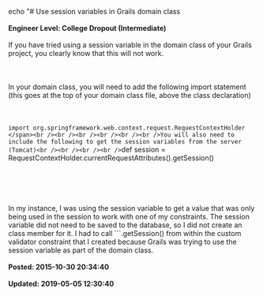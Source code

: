 echo "# Use session variables in Grails domain class<br /><br />**Engineer Level: College Dropout (Intermediate)**<br /><br />If you have tried using a session variable in the domain class of your Grails project, you clearly know that this will not work.<br /><br /><br /><br />In your domain class, you will need to add the following import statement (this goes at the top of your domain class file, above the class declaration)<br /><br /><br /><br />```import org.springframework.web.context.request.RequestContextHolder </span><br /><br /><br /><br /><br /><br />You will also need to include the following to get the session variables from the server (Tomcat)<br /><br /><br /><br />```def session = RequestContextHolder.currentRequestAttributes().getSession() </span><br /><br /><br /><br /><br /><br />In my instance, I was using the session variable to get a value that was only being used in the session to work with one of my constraints. The session variable did not need to be saved to the database, so I did not create an class member for it. I had to call ```.getSession() </span>from within the custom validator constraint that I created because Grails was trying to use the session variable as part of the domain class.<br /><br />**Posted: 2015-10-30 20:34:40**<br /><br />**Updated: 2019-05-05 12:30:40**<br /><br />
